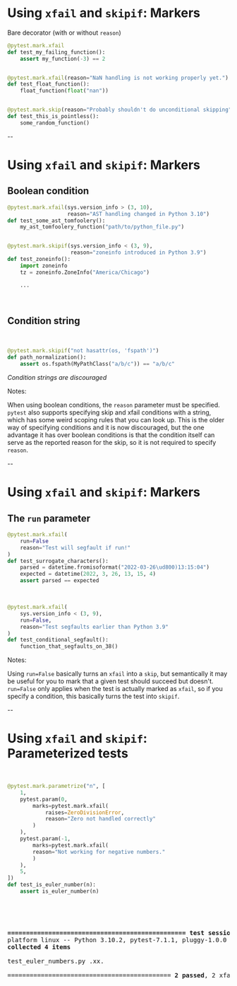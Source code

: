 # Using `xfail` and `skipif`: Markers

Bare decorator (with or without `reason`)

```python
@pytest.mark.xfail
def test_my_failing_function():
    assert my_function(-3) == 2


@pytest.mark.xfail(reason="NaN handling is not working properly yet.")
def test_float_function():
    float_function(float("nan"))


@pytest.mark.skip(reason="Probably shouldn't do unconditional skipping")
def test_this_is_pointless():
    some_random_function()
```

--

# Using `xfail` and `skipif`: Markers

## Boolean condition

```python
@pytest.mark.xfail(sys.version_info > (3, 10),
                   reason="AST handling changed in Python 3.10")
def test_some_ast_tomfoolery():
    my_ast_tomfoolery_function("path/to/python_file.py")


@pytest.mark.skipif(sys.version_info < (3, 9),
                    reason="zoneinfo introduced in Python 3.9")
def test_zoneinfo():
    import zoneinfo
    tz = zoneinfo.ZoneInfo("America/Chicago")

    ...
```

<br/>

## Condition string

<br/>

```python
@pytest.mark.skipif("not hasattr(os, 'fspath')")
def path_normalization():
    assert os.fspath(MyPathClass("a/b/c")) == "a/b/c"
```

*Condition strings are discouraged*

Notes:

When using boolean conditions, the `reason` parameter must be specified. `pytest` also supports specifying skip and xfail conditions with a string, which has some weird scoping rules that you can look up. This is the older way of specifying conditions and it is now discouraged, but the one advantage it has over boolean conditions is that the condition itself can serve as the reported reason for the skip, so it is not required to specify `reason`.

--

# Using `xfail` and `skipif`: Markers

## The `run` parameter

```python
@pytest.mark.xfail(
    run=False
    reason="Test will segfault if run!"
)
def test_surrogate_characters():
    parsed = datetime.fromisoformat("2022-03-26\ud800)13:15:04")
    expected = datetime(2022, 3, 26, 13, 15, 4)
    assert parsed == expected
```

<br/>

```python
@pytest.mark.xfail(
    sys.version_info < (3, 9),
    run=False,
    reason="Test segfaults earlier than Python 3.9"
)
def test_conditional_segfault():
    function_that_segfaults_on_38()
```

Notes:

Using `run=False` basically turns an `xfail` into a `skip`, but semantically it may be useful for you to mark that a given test should succeed but doesn't. `run=False` only applies when the test is actually marked as `xfail`, so if you specify a condition, this basically turns the test into `skipif`.

--

# Using `xfail` and `skipif`: Parameterized tests

<br/>

```python
@pytest.mark.parametrize("n", [
    1,
    pytest.param(0,
        marks=pytest.mark.xfail(
            raises=ZeroDivisionError,
            reason="Zero not handled correctly"
        )
    ),
    pytest.param(-1,
        marks=pytest.mark.xfail(
        reason="Not working for negative numbers."
        )
    ),
    5,
])
def test_is_euler_number(n):
    assert is_euler_number(n)
```

<br/>
<br/>

<pre>
<tt class="hljs">
<b>================================================ test session starts =================================================</b>
platform linux -- Python 3.10.2, pytest-7.1.1, pluggy-1.0.0
<b>collected 4 items                                                                                                    </b>

test_euler_numbers.py <font class="pytest-chars-green">.</font><font class="pytest-xfail-yellow">xx</font><font class="pytest-chars-green">.                                                                                     [100%]</font>

<font class="pytest-chars-green">============================================ </font><font class="pytest-green"><b>2 passed</b></font>, <font class="pytest-xfail-yellow">2 xfailed</font><font class="pytest-chars-green"> in 0.03s ============================================</font>
</tt>
</pre>

